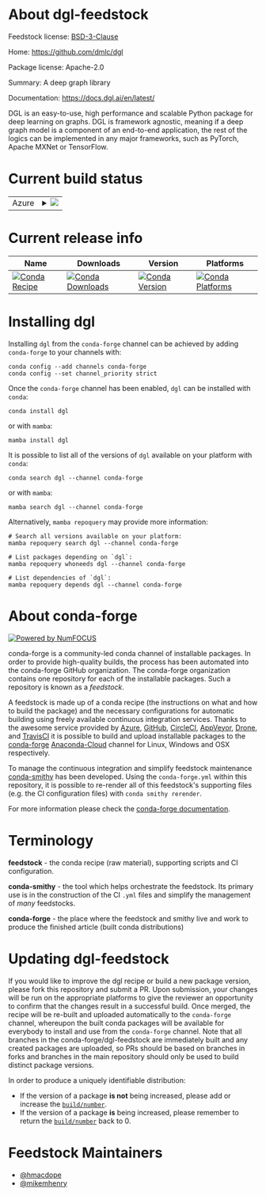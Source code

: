 About dgl-feedstock
===================

Feedstock license: [BSD-3-Clause](https://github.com/conda-forge/dgl-feedstock/blob/main/LICENSE.txt)

Home: https://github.com/dmlc/dgl

Package license: Apache-2.0

Summary: A deep graph library

Documentation: https://docs.dgl.ai/en/latest/

DGL is an easy-to-use, high performance and scalable Python package for deep
 learning on graphs. DGL is framework agnostic, meaning if a deep graph
 model is a component of an end-to-end application, the rest of the logics
 can be implemented in any major frameworks, such as PyTorch, Apache MXNet
 or TensorFlow.


Current build status
====================


<table>
    
  <tr>
    <td>Azure</td>
    <td>
      <details>
        <summary>
          <a href="https://dev.azure.com/conda-forge/feedstock-builds/_build/latest?definitionId=20045&branchName=main">
            <img src="https://dev.azure.com/conda-forge/feedstock-builds/_apis/build/status/dgl-feedstock?branchName=main">
          </a>
        </summary>
        <table>
          <thead><tr><th>Variant</th><th>Status</th></tr></thead>
          <tbody><tr>
              <td>osx_64_python3.10.____cpython</td>
              <td>
                <a href="https://dev.azure.com/conda-forge/feedstock-builds/_build/latest?definitionId=20045&branchName=main">
                  <img src="https://dev.azure.com/conda-forge/feedstock-builds/_apis/build/status/dgl-feedstock?branchName=main&jobName=osx&configuration=osx%20osx_64_python3.10.____cpython" alt="variant">
                </a>
              </td>
            </tr><tr>
              <td>osx_64_python3.11.____cpython</td>
              <td>
                <a href="https://dev.azure.com/conda-forge/feedstock-builds/_build/latest?definitionId=20045&branchName=main">
                  <img src="https://dev.azure.com/conda-forge/feedstock-builds/_apis/build/status/dgl-feedstock?branchName=main&jobName=osx&configuration=osx%20osx_64_python3.11.____cpython" alt="variant">
                </a>
              </td>
            </tr><tr>
              <td>osx_64_python3.9.____cpython</td>
              <td>
                <a href="https://dev.azure.com/conda-forge/feedstock-builds/_build/latest?definitionId=20045&branchName=main">
                  <img src="https://dev.azure.com/conda-forge/feedstock-builds/_apis/build/status/dgl-feedstock?branchName=main&jobName=osx&configuration=osx%20osx_64_python3.9.____cpython" alt="variant">
                </a>
              </td>
            </tr>
          </tbody>
        </table>
      </details>
    </td>
  </tr>
</table>

Current release info
====================

| Name | Downloads | Version | Platforms |
| --- | --- | --- | --- |
| [![Conda Recipe](https://img.shields.io/badge/recipe-dgl-green.svg)](https://anaconda.org/conda-forge/dgl) | [![Conda Downloads](https://img.shields.io/conda/dn/conda-forge/dgl.svg)](https://anaconda.org/conda-forge/dgl) | [![Conda Version](https://img.shields.io/conda/vn/conda-forge/dgl.svg)](https://anaconda.org/conda-forge/dgl) | [![Conda Platforms](https://img.shields.io/conda/pn/conda-forge/dgl.svg)](https://anaconda.org/conda-forge/dgl) |

Installing dgl
==============

Installing `dgl` from the `conda-forge` channel can be achieved by adding `conda-forge` to your channels with:

```
conda config --add channels conda-forge
conda config --set channel_priority strict
```

Once the `conda-forge` channel has been enabled, `dgl` can be installed with `conda`:

```
conda install dgl
```

or with `mamba`:

```
mamba install dgl
```

It is possible to list all of the versions of `dgl` available on your platform with `conda`:

```
conda search dgl --channel conda-forge
```

or with `mamba`:

```
mamba search dgl --channel conda-forge
```

Alternatively, `mamba repoquery` may provide more information:

```
# Search all versions available on your platform:
mamba repoquery search dgl --channel conda-forge

# List packages depending on `dgl`:
mamba repoquery whoneeds dgl --channel conda-forge

# List dependencies of `dgl`:
mamba repoquery depends dgl --channel conda-forge
```


About conda-forge
=================

[![Powered by
NumFOCUS](https://img.shields.io/badge/powered%20by-NumFOCUS-orange.svg?style=flat&colorA=E1523D&colorB=007D8A)](https://numfocus.org)

conda-forge is a community-led conda channel of installable packages.
In order to provide high-quality builds, the process has been automated into the
conda-forge GitHub organization. The conda-forge organization contains one repository
for each of the installable packages. Such a repository is known as a *feedstock*.

A feedstock is made up of a conda recipe (the instructions on what and how to build
the package) and the necessary configurations for automatic building using freely
available continuous integration services. Thanks to the awesome service provided by
[Azure](https://azure.microsoft.com/en-us/services/devops/), [GitHub](https://github.com/),
[CircleCI](https://circleci.com/), [AppVeyor](https://www.appveyor.com/),
[Drone](https://cloud.drone.io/welcome), and [TravisCI](https://travis-ci.com/)
it is possible to build and upload installable packages to the
[conda-forge](https://anaconda.org/conda-forge) [Anaconda-Cloud](https://anaconda.org/)
channel for Linux, Windows and OSX respectively.

To manage the continuous integration and simplify feedstock maintenance
[conda-smithy](https://github.com/conda-forge/conda-smithy) has been developed.
Using the ``conda-forge.yml`` within this repository, it is possible to re-render all of
this feedstock's supporting files (e.g. the CI configuration files) with ``conda smithy rerender``.

For more information please check the [conda-forge documentation](https://conda-forge.org/docs/).

Terminology
===========

**feedstock** - the conda recipe (raw material), supporting scripts and CI configuration.

**conda-smithy** - the tool which helps orchestrate the feedstock.
                   Its primary use is in the construction of the CI ``.yml`` files
                   and simplify the management of *many* feedstocks.

**conda-forge** - the place where the feedstock and smithy live and work to
                  produce the finished article (built conda distributions)


Updating dgl-feedstock
======================

If you would like to improve the dgl recipe or build a new
package version, please fork this repository and submit a PR. Upon submission,
your changes will be run on the appropriate platforms to give the reviewer an
opportunity to confirm that the changes result in a successful build. Once
merged, the recipe will be re-built and uploaded automatically to the
`conda-forge` channel, whereupon the built conda packages will be available for
everybody to install and use from the `conda-forge` channel.
Note that all branches in the conda-forge/dgl-feedstock are
immediately built and any created packages are uploaded, so PRs should be based
on branches in forks and branches in the main repository should only be used to
build distinct package versions.

In order to produce a uniquely identifiable distribution:
 * If the version of a package **is not** being increased, please add or increase
   the [``build/number``](https://docs.conda.io/projects/conda-build/en/latest/resources/define-metadata.html#build-number-and-string).
 * If the version of a package **is** being increased, please remember to return
   the [``build/number``](https://docs.conda.io/projects/conda-build/en/latest/resources/define-metadata.html#build-number-and-string)
   back to 0.

Feedstock Maintainers
=====================

* [@hmacdope](https://github.com/hmacdope/)
* [@mikemhenry](https://github.com/mikemhenry/)

